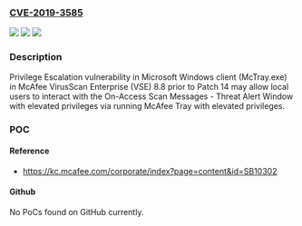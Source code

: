 ### [CVE-2019-3585](https://cve.mitre.org/cgi-bin/cvename.cgi?name=CVE-2019-3585)
![](https://img.shields.io/static/v1?label=Product&message=McAfee%20VirusScan%20Enterprise%20(VSE)&color=blue)
![](https://img.shields.io/static/v1?label=Version&message=8.8.x%3C%208.8%20Patch%2014%20&color=brighgreen)
![](https://img.shields.io/static/v1?label=Vulnerability&message=CWE-269%3A%20Improper%20Privilege%20Management&color=brighgreen)

### Description

Privilege Escalation vulnerability in Microsoft Windows client (McTray.exe) in McAfee VirusScan Enterprise (VSE) 8.8 prior to Patch 14 may allow local users to interact with the On-Access Scan Messages - Threat Alert Window with elevated privileges via running McAfee Tray with elevated privileges.

### POC

#### Reference
- https://kc.mcafee.com/corporate/index?page=content&id=SB10302

#### Github
No PoCs found on GitHub currently.

